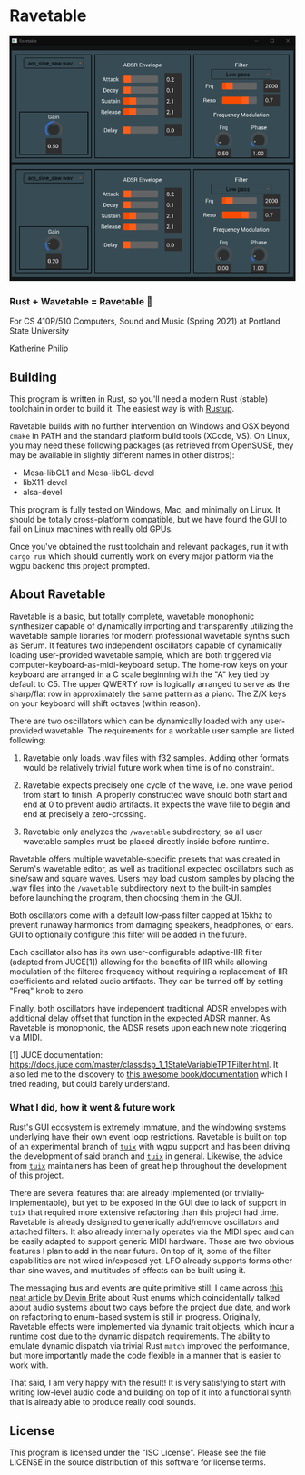 # Ravetable

![Screenshot of Ravetable](screenshot.png)

### Rust + Wavetable = Ravetable 🦀

For CS 410P/510 Computers, Sound and Music (Spring 2021) at Portland State University

Katherine Philip

## Building
This program is written in Rust, so you'll need a modern Rust (stable) toolchain in order to build it. The easiest way is with [Rustup](https://rustup.rs/).

Ravetable builds with no further intervention on Windows and OSX beyond `cmake` in PATH and the standard platform build tools (XCode, VS). On Linux, you may need these following packages (as retrieved from OpenSUSE, they may be available in slightly different names in other distros):

- Mesa-libGL1 and Mesa-libGL-devel
- libX11-devel
- alsa-devel

This program is fully tested on Windows, Mac, and minimally on Linux. It should be totally cross-platform compatible, but we have found the GUI to fail on Linux machines with really old GPUs.

Once you've obtained the rust toolchain and relevant packages, run it with `cargo run` which should currently work on every major platform via the wgpu backend this project prompted. 


## About Ravetable

Ravetable is a basic, but totally complete, wavetable monophonic synthesizer capable of dynamically importing and transparently utilizing the wavetable sample libraries for modern professional wavetable synths such as Serum. It features two independent oscillators capable of dynamically loading user-provided wavetable sample, which are both triggered via computer-keyboard-as-midi-keyboard setup. The home-row keys on your keyboard are arranged in a C scale beginning with the "A" key tied by default to C5. The upper QWERTY row is logically arranged to serve as the sharp/flat row in approximately the same pattern as a piano. The Z/X keys on your keyboard will shift octaves (within reason).

There are two oscillators which can be dynamically loaded with any user-provided wavetable. The requirements for a workable user sample are listed following:

1) Ravetable only loads .wav files with f32 samples. Adding other formats would be relatively trivial future work when time is of no constraint.

2) Ravetable expects precisely one cycle of the wave, i.e. one wave period from start to finish. A properly constructed wave should both start and end at 0 to prevent audio artifacts. It expects the wave file to begin and end at precisely a zero-crossing.

3) Ravetable only analyzes the `/wavetable` subdirectory, so all user wavetable samples must be placed directly inside before runtime.

Ravetable offers multiple wavetable-specific presets that was created in Serum's wavetable editor, as well as traditional expected oscillators such as sine/saw and square waves. Users may load custom samples by placing the .wav files into the `/wavetable` subdirectory next to the built-in samples before launching the program, then choosing them in the GUI.

Both oscillators come with a default low-pass filter capped at 15khz to prevent runaway harmonics from damaging speakers, headphones, or ears. GUI to optionally configure this filter will be added in the future.

Each oscillator also has its own user-configurable adaptive-IIR filter (adapted from JUCE[1]) allowing for the benefits of IIR while allowing modulation of the filtered frequency without requiring a replacement of IIR coefficients and related audio artifacts. They can be turned off by setting "Freq" knob to zero.

Finally, both oscillators have independent traditional ADSR envelopes with additional delay offset that function in the expected ADSR manner. As Ravetable is monophonic, the ADSR resets upon each new note triggering via MIDI.

[1] JUCE documentation: https://docs.juce.com/master/classdsp_1_1StateVariableTPTFilter.html. It also led me to the discovery to [this awesome book/documentation](https://www.native-instruments.com/fileadmin/ni_media/downloads/pdf/VAFilterDesign_1.1.1.pdf) which I tried reading, but could barely understand.

### What I did, how it went & future work

Rust's GUI ecosystem is extremely immature, and the windowing systems underlying have their own event loop restrictions. Ravetable is built on top of an experimental branch of [`tuix`](https://github.com/geom3trik/tuix) with wgpu support and has been driving the development of said branch and [`tuix`](https://github.com/geom3trik/tuix) in general. Likewise, the advice from [`tuix`](https://github.com/geom3trik/tuix) maintainers has been of great help throughout the development of this project.

There are several features that are already implemented (or trivially-implementable), but yet to be exposed in the GUI due to lack of support in `tuix` that required more extensive refactoring than this project had time. Ravetable is already designed to generically add/remove oscillators and attached filters. It also already internally operates via the MIDI spec and can be easily adapted to support generic MIDI hardware. Those are two obvious features I plan to add in the near future. On top of it, some of the filter capabilities are not wired in/exposed yet. LFO already supports forms other than sine waves, and multitudes of effects can be built using it.

The messaging bus and events are quite primitive still. I came across [this neat article by Devin Brite](https://dwbrite.com/blog/post/rust%20enums%20by%20example) about Rust enums which coincidentally talked about audio systems about two days before the project due date, and work on refactoring to enum-based system is still in progress. Originally, Ravetable effects were implemented via dynamic trait objects, which incur a runtime cost due to the dynamic dispatch requirements. The ability to emulate dynamic dispatch via trivial Rust `match` improved the performance, but more importantly made the code flexible in a manner that is easier to work with.

That said, I am very happy with the result! It is very satisfying to start with writing low-level audio code and building on top of it into a functional synth that is already able to produce really cool sounds.

## License

This program is licensed under the "ISC License". Please see the file LICENSE in the source distribution of this software for license terms.
